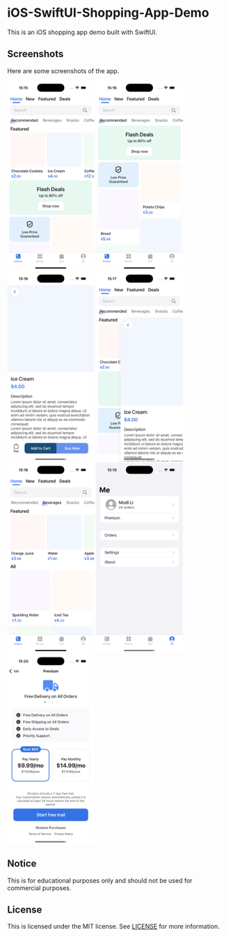 # iOS-SwiftUI-Shopping-App-Demo

This is an iOS shopping app demo built with SwiftUI.

## Screenshots

Here are some screenshots of the app.

<p>
    <img src="screenshots/screenshot-1.png" width="200" />
    <img src="screenshots/screenshot-2.png" width="200" />
    <img src="screenshots/screenshot-3.png" width="200" />
    <img src="screenshots/screenshot-4.png" width="200" />
    <br>
    <img src="screenshots/screenshot-5.png" width="200" />
    <img src="screenshots/screenshot-6.png" width="200" />
    <img src="screenshots/screenshot-7.png" width="200" />
</p>

## Notice

This is for educational purposes only and should not be used for commercial purposes.

## License

This is licensed under the MIT license. See [LICENSE](./LICENSE) for more information.